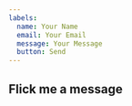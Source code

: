 ```yaml
---
labels:
  name: Your Name
  email: Your Email
  message: Your Message
  button: Send
---
```


## Flick me a message
